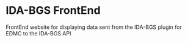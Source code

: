 # IDA-BGS FrontEnd
 FrontEnd website for displaying data sent from the IDA-BGS plugin for EDMC to the IDA-BGS API
